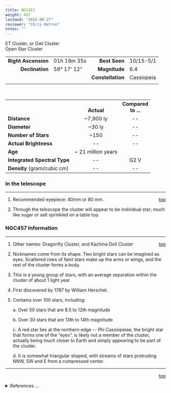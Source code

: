 ```yaml
---
title: NGC457
weight: 457
lastmod: "2022-08-27"
reviewer: "Chris Ketron"
notes: ""
---
```


<script src="/notes/js/whatsup.js"></script>
<script type="text/javascript">
	var objectName ="NGC 457"
	var objectDesc ="Owl Cluster, or<br/>ET Cluster<br/>Open Star Cluster<br/>in the Constellation<br/>Cassiopeia"
	var objectImage="ngc457.jpg"
</script>

<span style='float:right;'><div id=whatsup></div></span>

ET Cluster, or Owl Cluster  
Open Star Cluster  

|   |   |   |   |
|--:|:--|--:|:--|
|**Right Ascension**|01h 19m 35s|**Best Seen**|10/15-5/1|
|**Declination**|58&deg; 17' 12"	|**Magnitude**|6.4|
|   |   |**Constellation**|Cassiopeia|
|   |   |   |   |

<br/>

|   |   |   |
|---|:---:|:---:|
|   | <br/>**Actual**| **Compared<br/>to ...** |
|**Distance** | ~7,900 ly | -- |
|**Diameter** | ~30 ly | -- |
|**Number of Stars**| ~150 | -- |
|**Actual Brightness**| -- | -- |
|**Age** | ~ 21 million years |   |
|**Integrated Spectral Type** | -- | G2 V |
|**Density** (gram/cubic cm) | -- | -- |

### In the telescope

---
<span style='float:right;'>[top](#)</span>

1.  Recommended eyepiece: 40mm or 80 mm.

2.  Through the telescope the cluster will appear to be individual star; much like sugar or salt sprinkled on a table top.

### NGC457 Information

---
<span style='float:right;'>[top](#)</span>

1.  Other names: Dragonfly Cluster, and Kachina Doll Cluster

2.  Nicknames come from its shape.  Two bright stars can be imagined as eyes.  Scattered rows of faint stars make up the arms or wings, and the rest of the cluster forms a body.

3.  This is a young group of stars, with an average separation within the cluster of about 1 light year.

4.  First discovered by 1787 by William Herschel.

5.  Contains over 100 stars, including:

	a.  Over 50 stars that are 8.5 to 12th magnitude

	b.  Over 30 stars that are 13th to 14th magnitude

	c.  A red star lies at the northern edge -- Phi Cassiopeiae, the bright star that forms one of the “eyes”, is likely not a member of the cluster, actually being much closer to Earth and simply appearing to be part of the cluster.

	d.  It is somewhat triangular shaped, with streams of stars protruding NNW, SW and E from a compressed center.

---
<span style='float:right;'>[top](#)</span>
<br/>
<details>
<summary>References ...</summary>

|   |   |   | 
|---|---|---|
|**Item**|**Updated**|**Notes**|
|Coordinates|2017-05-07|<https://en.wikipedia.org/wiki/NGC_457>|
|Magnitude|2017-05-07|<https://en.wikipedia.org/wiki/NGC_457>|
|Distance|2017-05-07|https://en.wikipedia.org/wiki/NGC_457|
|Actual Brightness| -- |  |
|Number of Stars|2017-05-07|<https://en.wikipedia.org/wiki/NGC_457>|
|Diameter|2003-01-05|Burnham says “cannot be much less than 30 light years”|
|Age| -- |  |
|Integrated Spectral Type| -- |  |
|Other Information|2017-05-07|<http://simbad.u-strasbg.fr/simbad/sim-basic?Ident=ngc457&submit=SIMBAD+search><br/><https://en.wikipedia.org/wiki/NGC_457>|
</details>
